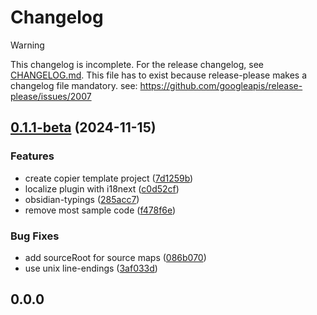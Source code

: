 # Changelog

> [!WARNING]
> This changelog is incomplete. For the release changelog, see [CHANGELOG.md](./CHANGELOG.md).
> This file has to exist because release-please makes a changelog file mandatory.
> see: https://github.com/googleapis/release-please/issues/2007

## [0.1.1-beta](https://github.com/baodrate/obsidian-sample-plugin/compare/v0.1.0...0.1.1-beta) (2024-11-15)


### Features

* create copier template project ([7d1259b](https://github.com/baodrate/obsidian-sample-plugin/commit/7d1259b68a78a0c3a5b22241c713af5c5b55e472))
* localize plugin with i18next ([c0d52cf](https://github.com/baodrate/obsidian-sample-plugin/commit/c0d52cfe9dc3f8fe02894231b217b703fdd2ddef))
* obsidian-typings ([285acc7](https://github.com/baodrate/obsidian-sample-plugin/commit/285acc76482d2c399a7e1491f93e303a35d0ba30))
* remove most sample code ([f478f6e](https://github.com/baodrate/obsidian-sample-plugin/commit/f478f6e29b2857ea12ffe186fe068b42a59cd40e))


### Bug Fixes

* add sourceRoot for source maps ([086b070](https://github.com/baodrate/obsidian-sample-plugin/commit/086b0709c543956d7eadcd9642b0eec409bdacb5))
* use unix line-endings ([3af033d](https://github.com/baodrate/obsidian-sample-plugin/commit/3af033dbe7d10f81e9d9e0a5523b6f266826fe29))

## 0.0.0
